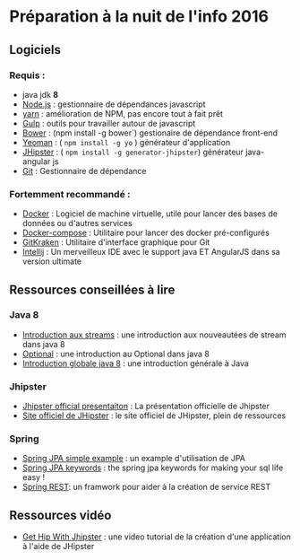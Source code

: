 

# Préparation à la nuit de l'info 2016


## Logiciels

### Requis :

* java jdk **8**
* [Node.js][] : gestionnaire de dépendances javascript
* [yarn][] : amélioration de NPM, pas encore tout à fait prêt
* [Gulp][] : outils pour travailler autour de javascript
* [Bower][] : (npm install -g bower`) gestionaire de dépendance front-end
* [Yeoman][] : ( `npm install -g yo` ) générateur d'application
* [JHipster][] : ( `npm install -g generator-jhipster`) générateur java-angular js
* [Git][] : Gestionnaire de dépendance

### Fortemment recommandé :

* [Docker][] : Logiciel de machine virtuelle, utile pour lancer des bases de données ou d'autres services
* [Docker-compose][] : Utilitaire pour lancer des docker pré-configurés
* [GitKraken][] : Utilitaire d'interface graphique pour Git
* [Intellij][] : Un merveilleux IDE avec le support java ET AngularJS dans sa version ultimate


## Ressources conseillées à lire

### Java 8

* [Introduction aux streams][] : une introduction aux nouveautées de stream dans java 8
* [Optional][] : une introduction au Optional dans java 8
* [Introduction globale java 8][] : une introduction générale à Java

### Jhipster

* [Jhipster official presentaiton][] : La présentation officielle de Jhipster
* [Site officiel de JHipster][] : le site officiel de JHipster, plein de ressources


### Spring

* [Spring JPA simple example][] : un example d'utilisation de JPA
* [Spring JPA keywords][] : the spring jpa keywords for making your sql life easy !
* [Spring REST][]: un framwork pour aider à la création de service REST


## Ressources vidéo

* [Get Hip With Jhipster][] : une video tutorial de la création d'une application à l'aide de JHipster

[Spring REST]: https://spring.io/guides/gs/rest-service/
[Spring JPA simple example]: http://www.baeldung.com/the-persistence-layer-with-spring-data-jpa
[Spring JPA keywords]: http://docs.spring.io/spring-data/data-jpa/docs/1.1.x/reference/html/#jpa.query-methods.query-creation
[Site officiel de JHipster]: https://jhipster.github.io
[Jhipster official presentaiton]: https://jhipster.github.io/presentation/
[Get Hip With Jhipster]: https://www.youtube.com/watch?v=baVOGuFIe9M
[Introduction globale java 8]: http://www.supinfo.com/articles/single/1467-introduction-java-8-expressions-lambda-interface-fonctionnelle
[Optional]: http://www.deadcoderising.com/2015-10-06-java-8-removing-null-checks-with-optional/
[Introduction aux streams]: http://winterbe.com/posts/2014/07/31/java8-stream-tutorial-examples/
[yarn]: https://yarnpkg.com
[Node.js]: https://nodejs.org/
[Bower]: http://bower.io/
[Gulp]: http://gulpjs.com/
[Yeoman]: http://yeoman.io
[JHipster]: http://jhipster.github.io/
[Git]: https://git-scm.com
[Docker]: https://docs.docker.com/engine/installation/
[Docker-compose]: https://docs.docker.com/compose/install/
[GitKraken]: http://gitkraken.com
[Intellij]: https://www.jetbrains.com/idea/
